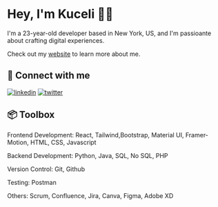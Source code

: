 
#  Hey, I'm Kuceli 👋🏾

I'm a 23-year-old developer based in New York, US, and I'm passioante about crafting digital experiences. 

Check out my [website](https://kucelienglama.netlify.app) to learn more about me. 

## 🔗 Connect with me
[![linkedin](https://img.shields.io/badge/linkedin-0A66C2?style=for-the-badge&logo=linkedin&logoColor=white)](https://www.linkedin.com/in/kucelienglama/)
[![twitter](https://img.shields.io/badge/twitter-1DA1F2?style=for-the-badge&logo=twitter&logoColor=white)](https://twitter.com/englama_)


## 📦 Toolbox
 Frontend Development: React, Tailwind,Bootstrap, Material UI, Framer-Motion, HTML, CSS, Javascript
 
 Backend Development: Python, Java, SQL, No SQL, PHP
 
 Version Control: Git, Github
 
 Testing: Postman
 
 Others: Scrum, Confluence, Jira, Canva, Figma, Adobe XD





